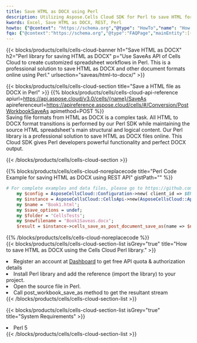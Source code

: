 ```yaml
---
title: Save HTML as DOCX using Perl 
description: Utilizing Aspose.Cells Cloud SDK for Perl to save HTML format file as DOCX format file. 
kwords: Excel, Save HTML as DOCX, REST, Perl
howto: {"@context": "https://schema.org","@type": "HowTo","name": "How to save HTML as DOCX using the Cells Cloud Perl library.","description": "How to save HTML as DOCX using the Cells Cloud Perl library.","image": {"@type": "ImageObject"},"url": "/perl/saveas/html-to-docx/","step": [{ "@type": "HowToStep","name": "How to save HTML as DOCX using the Cells Cloud Perl library. step 1", "image": {"@type": "ImageObject",},"url": "/perl/saveas/html-to-docx/","text": "Register an account at <a href='https://dashboard.aspose.cloud/'>Dashboard</a> to get free API quota & authorization details",},{ "@type": "HowToStep","name": "How to save HTML as DOCX using the Cells Cloud Perl library. step 1", "image": {"@type": "ImageObject",},"url": "/perl/saveas/html-to-docx/","text": "Install Perl library and add the reference (import the library) to your project.",},{ "@type": "HowToStep","name": "How to save HTML as DOCX using the Cells Cloud Perl library. step 1", "image": {"@type": "ImageObject",},"url": "/perl/saveas/html-to-docx/","text": "Open the source file in Perl.",},{ "@type": "HowToStep","name": "How to save HTML as DOCX using the Cells Cloud Perl library. step 1", "image": {"@type": "ImageObject",},"url": "/perl/saveas/html-to-docx/","text": "Call post_workbook_save_as method to get the resultant stream",}, ],"supply": {"@type": "HowToSupply","name": "document"},"tool": [{"@type": "HowToTool","name": "VIM, Visual Studio Code, Eclipse"},{"@type": "HowToTool","name": "Aspose Cells"}],"totalTime": "PT6M"}
fqa: {"@context":"https://schema.org","@type":"FAQPage","mainEntity":[{"@type":"Question","name":"Why save file as other formats file in C# using REST API?","acceptedAnswer":{"@type":"Answer","text":"Documents are encoded in many ways, and some files may be incompatible with the software you use. To open and read such files, just save them as appropriate file formats.<br/><ol><li>Install .NET SDK and add the reference (import the library) to your project.</li><li>Open the source file in C# using REST API.</li><li>Call the PostWorkbookSaveAsRequest() method, passing an output filename with required extension.</li><li>Get the result of save as a separate file.</li></ol>"}},{"@type":"Question","name":"What file formats can I save as with your C# library?","acceptedAnswer":{"@type":"Answer","text":"We support a variety of file formats for conversion using .NET library, including XLSX, Excel, xls , PDF, CSV, HTML, Markdown, XML, PNG, JPG, TIFF, Json, TXT and many more."}},{"@type":"Question","name":"What is the maximum allowed file size for conversion using this .NET library?","acceptedAnswer":{"@type":"Answer","text":"There are no file size limits for format conversions using .NET library."}}]}
---
```



{{< blocks/products/cells/cells-cloud-banner h1="Save HTML as DOCX" h2="Perl library for saving HTML as DOCX" p="Use SaveAs API of Cells Cloud to create customized spreadsheet workflows in Perl. This is a professional solution to save HTML as DOCX and other document formats online using Perl." urlsection="saveas/html-to-docx/" >}}

{{< blocks/products/cells/cells-cloud-section  title="Save a HTML file as DOCX in Perl" >}}
{{% blocks/products/cells/cells-cloud-api-reference  apiurl=https://api.aspose.cloud/v3.0/cells/{name}/SaveAs  apireferenceurl=https://apireference.aspose.cloud/cells/#/Conversion/PostWorkbookSaveAs  apimethod=POST %}}
<br/>
Saving file formats from HTML as DOCX is a complex task. All HTML to DOCX format transitions is performed by our Perl SDK while maintaining the source HTML spreadsheet's main structural and logical content. Our Perl library is a professional solution to save HTML as DOCX files online. This Cloud SDK gives Perl developers powerful functionality and perfect DOCX output.

{{< /blocks/products/cells/cells-cloud-section >}}

{{% blocks/products/cells/cells-cloud-noreplacecode title="Perl Code Example for saving HTML as DOCX using REST API" gistPath="" %}}
  
```perl
# For complete examples and data files, please go to https://github.com/aspose-cells-cloud/aspose-cells-cloud-perl/
    my $config = AsposeCellsCloud::Configuration->new( client_id => $ENV{'ProductClientId'}, client_secret => $ENV{'ProductClientSecret'});
    my $instance = AsposeCellsCloud::CellsApi->new(AsposeCellsCloud::ApiClient->new( $config));
    my $name = 'Book1.html';
    my $save_options = undef;
    my $folder = 'CellsTests';
    my $newfilename = 'Book1Saveas.docx';
    $result = $instance->cells_save_as_post_document_save_as(name => $name,save_options => $save_options, newfilename => $newfilename, folder => $folder);
```
  
{{% /blocks/products/cells/cells-cloud-noreplacecode  %}}
<br/>
{{< blocks/products/cells/cells-cloud-section-list isGrey="true"  title="How to save HTML as DOCX using the Cells Cloud Perl library." >}}
<li>Register an account at <a href="https://dashboard.aspose.cloud/">Dashboard</a> to get free API quota & authorization details</li>
<li>Install Perl library and add the reference (import the library) to your project.</li>
<li>Open the source file in Perl.</li>
<li>Call post_workbook_save_as method to get the resultant stream</li>
{{< /blocks/products/cells/cells-cloud-section-list >}}

{{< blocks/products/cells/cells-cloud-section-list isGrey="true"  title="System Requirements" >}}
<li>Perl 5</li>
{{< /blocks/products/cells/cells-cloud-section-list >}}
